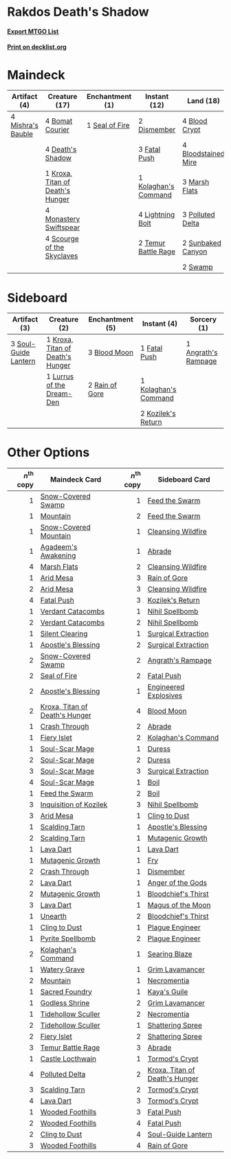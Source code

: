 # Rakdos Death's Shadow

#### [Export MTGO List](../collection/Rakdos%20Death's%20Shadow/Rakdos%20Death's%20Shadow.txt)
#### [Print on decklist.org](http://decklist.org/?deckmain=4%09Blood%20Crypt%0A4%09Bloodstained%20Mire%0A4%09Bomat%20Courier%0A4%09Death's%20Shadow%0A2%09Dismember%0A3%09Fatal%20Push%0A2%09Inquisition%20of%20Kozilek%0A1%09Kolaghan's%20Command%0A1%09Kroxa,%20Titan%20of%20Death's%20Hunger%0A4%09Lightning%20Bolt%0A3%09Marsh%20Flats%0A4%09Mishra's%20Bauble%0A4%09Monastery%20Swiftspear%0A2%09Night's%20Whisper%0A3%09Polluted%20Delta%0A4%09Scourge%20of%20the%20Skyclaves%0A1%09Seal%20of%20Fire%0A2%09Sunbaked%20Canyon%0A2%09Swamp%0A2%09Temur%20Battle%20Rage%0A4%09Thoughtseize&deckside=1%09Angrath's%20Rampage%0A3%09Blood%20Moon%0A1%09Fatal%20Push%0A1%09Kolaghan's%20Command%0A2%09Kozilek's%20Return%0A1%09Kroxa,%20Titan%20of%20Death's%20Hunger%0A1%09Lurrus%20of%20the%20Dream-Den%0A2%09Rain%20of%20Gore%0A3%09Soul-Guide%20Lantern)
# Maindeck

|                                        Artifact (4)                                        |                                               Creature (17)                                               |                                     Enchantment (1)                                     |                                         Instant (12)                                          |                                          Land (18)                                           |                                            Sorcery (8)                                            |
|--------------------------------------------------------------------------------------------|-----------------------------------------------------------------------------------------------------------|-----------------------------------------------------------------------------------------|-----------------------------------------------------------------------------------------------|----------------------------------------------------------------------------------------------|---------------------------------------------------------------------------------------------------|
|4 [Mishra's Bauble](http://gatherer.wizards.com/Pages/Card/Details.aspx?multiverseid=122122)|4 [Bomat Courier](http://gatherer.wizards.com/Pages/Card/Details.aspx?multiverseid=417772)                 |1 [Seal of Fire](http://gatherer.wizards.com/Pages/Card/Details.aspx?multiverseid=185817)|2 [Dismember](http://gatherer.wizards.com/Pages/Card/Details.aspx?multiverseid=382182)         |4 [Blood Crypt](http://gatherer.wizards.com/Pages/Card/Details.aspx?multiverseid=97102)       |2 [Inquisition of Kozilek](http://gatherer.wizards.com/Pages/Card/Details.aspx?multiverseid=416897)|
|                                                                                            |4 [Death's Shadow](http://gatherer.wizards.com/Pages/Card/Details.aspx?multiverseid=425889)                |                                                                                         |3 [Fatal Push](http://gatherer.wizards.com/Pages/Card/Details.aspx?multiverseid=423724)        |4 [Bloodstained Mire](http://gatherer.wizards.com/Pages/Card/Details.aspx?multiverseid=405094)|2 [Night's Whisper](http://gatherer.wizards.com/Pages/Card/Details.aspx?multiverseid=51178)        |
|                                                                                            |1 [Kroxa, Titan of Death's Hunger](http://gatherer.wizards.com/Pages/Card/Details.aspx?multiverseid=476472)|                                                                                         |1 [Kolaghan's Command](http://gatherer.wizards.com/Pages/Card/Details.aspx?multiverseid=394613)|3 [Marsh Flats](http://gatherer.wizards.com/Pages/Card/Details.aspx?multiverseid=405101)      |4 [Thoughtseize](http://gatherer.wizards.com/Pages/Card/Details.aspx?multiverseid=438676)          |
|                                                                                            |4 [Monastery Swiftspear](http://gatherer.wizards.com/Pages/Card/Details.aspx?multiverseid=438706)          |                                                                                         |4 [Lightning Bolt](http://gatherer.wizards.com/Pages/Card/Details.aspx?multiverseid=806)       |3 [Polluted Delta](http://gatherer.wizards.com/Pages/Card/Details.aspx?multiverseid=405104)   |                                                                                                   |
|                                                                                            |4 [Scourge of the Skyclaves](http://gatherer.wizards.com/Pages/Card/Details.aspx?multiverseid=491760)      |                                                                                         |2 [Temur Battle Rage](http://gatherer.wizards.com/Pages/Card/Details.aspx?multiverseid=391940) |2 [Sunbaked Canyon](http://gatherer.wizards.com/Pages/Card/Details.aspx?multiverseid=464196)  |                                                                                                   |
|                                                                                            |                                                                                                           |                                                                                         |                                                                                               |2 [Swamp](http://gatherer.wizards.com/Pages/Card/Details.aspx?multiverseid=439858)            |                                                                                                   |


# Sideboard

|                                         Artifact (3)                                          |                                               Creature (2)                                                |                                     Enchantment (5)                                     |                                          Instant (4)                                          |                                         Sorcery (1)                                          |
|-----------------------------------------------------------------------------------------------|-----------------------------------------------------------------------------------------------------------|-----------------------------------------------------------------------------------------|-----------------------------------------------------------------------------------------------|----------------------------------------------------------------------------------------------|
|3 [Soul-Guide Lantern](http://gatherer.wizards.com/Pages/Card/Details.aspx?multiverseid=476488)|1 [Kroxa, Titan of Death's Hunger](http://gatherer.wizards.com/Pages/Card/Details.aspx?multiverseid=476472)|3 [Blood Moon](http://gatherer.wizards.com/Pages/Card/Details.aspx?multiverseid=45386)   |1 [Fatal Push](http://gatherer.wizards.com/Pages/Card/Details.aspx?multiverseid=423724)        |1 [Angrath's Rampage](http://gatherer.wizards.com/Pages/Card/Details.aspx?multiverseid=461112)|
|                                                                                               |1 [Lurrus of the Dream-Den](http://gatherer.wizards.com/Pages/Card/Details.aspx?multiverseid=479746)       |2 [Rain of Gore](http://gatherer.wizards.com/Pages/Card/Details.aspx?multiverseid=107358)|1 [Kolaghan's Command](http://gatherer.wizards.com/Pages/Card/Details.aspx?multiverseid=394613)|                                                                                              |
|                                                                                               |                                                                                                           |                                                                                         |2 [Kozilek's Return](http://gatherer.wizards.com/Pages/Card/Details.aspx?multiverseid=407608)  |                                                                                              |


# Other Options

|*n*<sup>th</sup> copy|                                              Maindeck Card                                              |*n*<sup>th</sup> copy|                                             Sideboard Card                                              |
|--------------------:|---------------------------------------------------------------------------------------------------------|--------------------:|---------------------------------------------------------------------------------------------------------|
|                    1|[Snow-Covered Swamp](http://gatherer.wizards.com/Pages/Card/Details.aspx?multiverseid=121256)            |                    1|[Feed the Swarm](http://gatherer.wizards.com/Pages/Card/Details.aspx?multiverseid=491737)                |
|                    1|[Mountain](http://gatherer.wizards.com/Pages/Card/Details.aspx?multiverseid=439859)                      |                    2|[Feed the Swarm](http://gatherer.wizards.com/Pages/Card/Details.aspx?multiverseid=491737)                |
|                    1|[Snow-Covered Mountain](http://gatherer.wizards.com/Pages/Card/Details.aspx?multiverseid=121233)         |                    1|[Cleansing Wildfire](http://gatherer.wizards.com/Pages/Card/Details.aspx?multiverseid=491777)            |
|                    1|[Agadeem's Awakening](http://gatherer.wizards.com/Pages/Card/Details.aspx?multiverseid=491723)           |                    1|[Abrade](http://gatherer.wizards.com/Pages/Card/Details.aspx?multiverseid=430772)                        |
|                    4|[Marsh Flats](http://gatherer.wizards.com/Pages/Card/Details.aspx?multiverseid=405101)                   |                    2|[Cleansing Wildfire](http://gatherer.wizards.com/Pages/Card/Details.aspx?multiverseid=491777)            |
|                    1|[Arid Mesa](http://gatherer.wizards.com/Pages/Card/Details.aspx?multiverseid=405092)                     |                    3|[Rain of Gore](http://gatherer.wizards.com/Pages/Card/Details.aspx?multiverseid=107358)                  |
|                    2|[Arid Mesa](http://gatherer.wizards.com/Pages/Card/Details.aspx?multiverseid=405092)                     |                    3|[Cleansing Wildfire](http://gatherer.wizards.com/Pages/Card/Details.aspx?multiverseid=491777)            |
|                    4|[Fatal Push](http://gatherer.wizards.com/Pages/Card/Details.aspx?multiverseid=423724)                    |                    3|[Kozilek's Return](http://gatherer.wizards.com/Pages/Card/Details.aspx?multiverseid=407608)              |
|                    1|[Verdant Catacombs](http://gatherer.wizards.com/Pages/Card/Details.aspx?multiverseid=405113)             |                    1|[Nihil Spellbomb](http://gatherer.wizards.com/Pages/Card/Details.aspx?multiverseid=442215)               |
|                    2|[Verdant Catacombs](http://gatherer.wizards.com/Pages/Card/Details.aspx?multiverseid=405113)             |                    2|[Nihil Spellbomb](http://gatherer.wizards.com/Pages/Card/Details.aspx?multiverseid=442215)               |
|                    1|[Silent Clearing](http://gatherer.wizards.com/Pages/Card/Details.aspx?multiverseid=464195)               |                    1|[Surgical Extraction](http://gatherer.wizards.com/Pages/Card/Details.aspx?multiverseid=397706)           |
|                    1|[Apostle's Blessing](http://gatherer.wizards.com/Pages/Card/Details.aspx?multiverseid=397768)            |                    2|[Surgical Extraction](http://gatherer.wizards.com/Pages/Card/Details.aspx?multiverseid=397706)           |
|                    2|[Snow-Covered Swamp](http://gatherer.wizards.com/Pages/Card/Details.aspx?multiverseid=121256)            |                    2|[Angrath's Rampage](http://gatherer.wizards.com/Pages/Card/Details.aspx?multiverseid=461112)             |
|                    2|[Seal of Fire](http://gatherer.wizards.com/Pages/Card/Details.aspx?multiverseid=185817)                  |                    2|[Fatal Push](http://gatherer.wizards.com/Pages/Card/Details.aspx?multiverseid=423724)                    |
|                    2|[Apostle's Blessing](http://gatherer.wizards.com/Pages/Card/Details.aspx?multiverseid=397768)            |                    1|[Engineered Explosives](http://gatherer.wizards.com/Pages/Card/Details.aspx?multiverseid=50139)          |
|                    2|[Kroxa, Titan of Death's Hunger](http://gatherer.wizards.com/Pages/Card/Details.aspx?multiverseid=476472)|                    4|[Blood Moon](http://gatherer.wizards.com/Pages/Card/Details.aspx?multiverseid=45386)                     |
|                    1|[Crash Through](http://gatherer.wizards.com/Pages/Card/Details.aspx?multiverseid=430777)                 |                    2|[Abrade](http://gatherer.wizards.com/Pages/Card/Details.aspx?multiverseid=430772)                        |
|                    1|[Fiery Islet](http://gatherer.wizards.com/Pages/Card/Details.aspx?multiverseid=464187)                   |                    2|[Kolaghan's Command](http://gatherer.wizards.com/Pages/Card/Details.aspx?multiverseid=394613)            |
|                    1|[Soul-Scar Mage](http://gatherer.wizards.com/Pages/Card/Details.aspx?multiverseid=426850)                |                    1|[Duress](http://gatherer.wizards.com/Pages/Card/Details.aspx?multiverseid=14557)                         |
|                    2|[Soul-Scar Mage](http://gatherer.wizards.com/Pages/Card/Details.aspx?multiverseid=426850)                |                    2|[Duress](http://gatherer.wizards.com/Pages/Card/Details.aspx?multiverseid=14557)                         |
|                    3|[Soul-Scar Mage](http://gatherer.wizards.com/Pages/Card/Details.aspx?multiverseid=426850)                |                    3|[Surgical Extraction](http://gatherer.wizards.com/Pages/Card/Details.aspx?multiverseid=397706)           |
|                    4|[Soul-Scar Mage](http://gatherer.wizards.com/Pages/Card/Details.aspx?multiverseid=426850)                |                    1|[Boil](http://gatherer.wizards.com/Pages/Card/Details.aspx?multiverseid=14630)                           |
|                    1|[Feed the Swarm](http://gatherer.wizards.com/Pages/Card/Details.aspx?multiverseid=491737)                |                    2|[Boil](http://gatherer.wizards.com/Pages/Card/Details.aspx?multiverseid=14630)                           |
|                    3|[Inquisition of Kozilek](http://gatherer.wizards.com/Pages/Card/Details.aspx?multiverseid=416897)        |                    3|[Nihil Spellbomb](http://gatherer.wizards.com/Pages/Card/Details.aspx?multiverseid=442215)               |
|                    3|[Arid Mesa](http://gatherer.wizards.com/Pages/Card/Details.aspx?multiverseid=405092)                     |                    1|[Cling to Dust](http://gatherer.wizards.com/Pages/Card/Details.aspx?multiverseid=476338)                 |
|                    1|[Scalding Tarn](http://gatherer.wizards.com/Pages/Card/Details.aspx?multiverseid=405107)                 |                    1|[Apostle's Blessing](http://gatherer.wizards.com/Pages/Card/Details.aspx?multiverseid=397768)            |
|                    2|[Scalding Tarn](http://gatherer.wizards.com/Pages/Card/Details.aspx?multiverseid=405107)                 |                    1|[Mutagenic Growth](http://gatherer.wizards.com/Pages/Card/Details.aspx?multiverseid=397717)              |
|                    1|[Lava Dart](http://gatherer.wizards.com/Pages/Card/Details.aspx?multiverseid=29766)                      |                    1|[Lava Dart](http://gatherer.wizards.com/Pages/Card/Details.aspx?multiverseid=29766)                      |
|                    1|[Mutagenic Growth](http://gatherer.wizards.com/Pages/Card/Details.aspx?multiverseid=397717)              |                    1|[Fry](http://gatherer.wizards.com/Pages/Card/Details.aspx?multiverseid=466894)                           |
|                    2|[Crash Through](http://gatherer.wizards.com/Pages/Card/Details.aspx?multiverseid=430777)                 |                    1|[Dismember](http://gatherer.wizards.com/Pages/Card/Details.aspx?multiverseid=382182)                     |
|                    2|[Lava Dart](http://gatherer.wizards.com/Pages/Card/Details.aspx?multiverseid=29766)                      |                    1|[Anger of the Gods](http://gatherer.wizards.com/Pages/Card/Details.aspx?multiverseid=438682)             |
|                    2|[Mutagenic Growth](http://gatherer.wizards.com/Pages/Card/Details.aspx?multiverseid=397717)              |                    1|[Bloodchief's Thirst](http://gatherer.wizards.com/Pages/Card/Details.aspx?multiverseid=491729)           |
|                    3|[Lava Dart](http://gatherer.wizards.com/Pages/Card/Details.aspx?multiverseid=29766)                      |                    1|[Magus of the Moon](http://gatherer.wizards.com/Pages/Card/Details.aspx?multiverseid=136152)             |
|                    1|[Unearth](http://gatherer.wizards.com/Pages/Card/Details.aspx?multiverseid=442102)                       |                    2|[Bloodchief's Thirst](http://gatherer.wizards.com/Pages/Card/Details.aspx?multiverseid=491729)           |
|                    1|[Cling to Dust](http://gatherer.wizards.com/Pages/Card/Details.aspx?multiverseid=476338)                 |                    1|[Plague Engineer](http://gatherer.wizards.com/Pages/Card/Details.aspx?multiverseid=464049)               |
|                    1|[Pyrite Spellbomb](http://gatherer.wizards.com/Pages/Card/Details.aspx?multiverseid=442796)              |                    2|[Plague Engineer](http://gatherer.wizards.com/Pages/Card/Details.aspx?multiverseid=464049)               |
|                    2|[Kolaghan's Command](http://gatherer.wizards.com/Pages/Card/Details.aspx?multiverseid=394613)            |                    1|[Searing Blaze](http://gatherer.wizards.com/Pages/Card/Details.aspx?multiverseid=270873)                 |
|                    1|[Watery Grave](http://gatherer.wizards.com/Pages/Card/Details.aspx?multiverseid=405114)                  |                    1|[Grim Lavamancer](http://gatherer.wizards.com/Pages/Card/Details.aspx?multiverseid=430589)               |
|                    2|[Mountain](http://gatherer.wizards.com/Pages/Card/Details.aspx?multiverseid=439859)                      |                    1|[Necromentia](http://gatherer.wizards.com/Pages/Card/Details.aspx?multiverseid=485439)                   |
|                    1|[Sacred Foundry](http://gatherer.wizards.com/Pages/Card/Details.aspx?multiverseid=405106)                |                    1|[Kaya's Guile](http://gatherer.wizards.com/Pages/Card/Details.aspx?multiverseid=464154)                  |
|                    1|[Godless Shrine](http://gatherer.wizards.com/Pages/Card/Details.aspx?multiverseid=405099)                |                    2|[Grim Lavamancer](http://gatherer.wizards.com/Pages/Card/Details.aspx?multiverseid=430589)               |
|                    1|[Tidehollow Sculler](http://gatherer.wizards.com/Pages/Card/Details.aspx?multiverseid=175054)            |                    2|[Necromentia](http://gatherer.wizards.com/Pages/Card/Details.aspx?multiverseid=485439)                   |
|                    2|[Tidehollow Sculler](http://gatherer.wizards.com/Pages/Card/Details.aspx?multiverseid=175054)            |                    1|[Shattering Spree](http://gatherer.wizards.com/Pages/Card/Details.aspx?multiverseid=456224)              |
|                    2|[Fiery Islet](http://gatherer.wizards.com/Pages/Card/Details.aspx?multiverseid=464187)                   |                    2|[Shattering Spree](http://gatherer.wizards.com/Pages/Card/Details.aspx?multiverseid=456224)              |
|                    3|[Temur Battle Rage](http://gatherer.wizards.com/Pages/Card/Details.aspx?multiverseid=391940)             |                    3|[Abrade](http://gatherer.wizards.com/Pages/Card/Details.aspx?multiverseid=430772)                        |
|                    1|[Castle Locthwain](http://gatherer.wizards.com/Pages/Card/Details.aspx?multiverseid=473203)              |                    1|[Tormod's Crypt](http://gatherer.wizards.com/Pages/Card/Details.aspx?multiverseid=389723)                |
|                    4|[Polluted Delta](http://gatherer.wizards.com/Pages/Card/Details.aspx?multiverseid=405104)                |                    2|[Kroxa, Titan of Death's Hunger](http://gatherer.wizards.com/Pages/Card/Details.aspx?multiverseid=476472)|
|                    3|[Scalding Tarn](http://gatherer.wizards.com/Pages/Card/Details.aspx?multiverseid=405107)                 |                    2|[Tormod's Crypt](http://gatherer.wizards.com/Pages/Card/Details.aspx?multiverseid=389723)                |
|                    4|[Lava Dart](http://gatherer.wizards.com/Pages/Card/Details.aspx?multiverseid=29766)                      |                    3|[Tormod's Crypt](http://gatherer.wizards.com/Pages/Card/Details.aspx?multiverseid=389723)                |
|                    1|[Wooded Foothills](http://gatherer.wizards.com/Pages/Card/Details.aspx?multiverseid=405116)              |                    3|[Fatal Push](http://gatherer.wizards.com/Pages/Card/Details.aspx?multiverseid=423724)                    |
|                    2|[Wooded Foothills](http://gatherer.wizards.com/Pages/Card/Details.aspx?multiverseid=405116)              |                    4|[Fatal Push](http://gatherer.wizards.com/Pages/Card/Details.aspx?multiverseid=423724)                    |
|                    2|[Cling to Dust](http://gatherer.wizards.com/Pages/Card/Details.aspx?multiverseid=476338)                 |                    4|[Soul-Guide Lantern](http://gatherer.wizards.com/Pages/Card/Details.aspx?multiverseid=476488)            |
|                    3|[Wooded Foothills](http://gatherer.wizards.com/Pages/Card/Details.aspx?multiverseid=405116)              |                    4|[Rain of Gore](http://gatherer.wizards.com/Pages/Card/Details.aspx?multiverseid=107358)                  |

